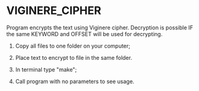 # VIGINERE_CIPHER
Program encrypts the text using Viginere cipher. Decryption is possible IF the same KEYWORD and OFFSET will be used for decrypting.


1) Copy all files to one folder on your computer;

2) Place text to encrypt to file in the same folder.

3) In terminal type "make";

4) Call program with no parameters to see usage.
